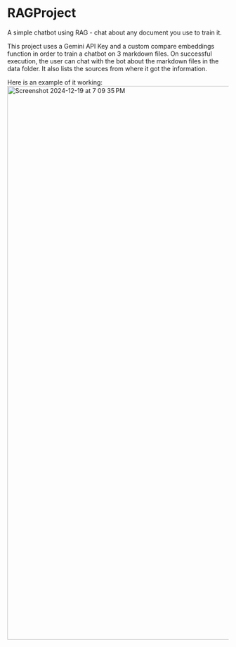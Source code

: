 # RAGProject
A simple chatbot using RAG - chat about any document you use to train it.

This project uses a Gemini API Key and a custom compare embeddings function in order to train a chatbot on 3 markdown files. 
On successful execution, the user can chat with the bot about the markdown files in the data folder. It also lists the sources from where it got the information.

Here is an example of it working: 
<img width="1257" alt="Screenshot 2024-12-19 at 7 09 35 PM" src="https://github.com/user-attachments/assets/71341e52-c2f5-4f62-bd7c-24060cace31f" />
